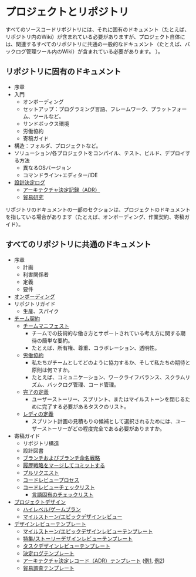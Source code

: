 # プロジェクトとリポジトリ

すべてのソースコードリポジトリには、それに固有のドキュメント（たとえば、リポジトリ内のWiki）が含まれている必要がありますが、プロジェクト自体には、関連するすべてのリポジトリに共通の一般的なドキュメント（たとえば、バックログ管理ツール内のWiki）が含まれている必要があります。 ）。

## リポジトリに固有のドキュメント

- 序章
- 入門
  - オンボーディング
  - セットアップ：プログラミング言語、フレームワーク、プラットフォーム、ツールなど。
  - サンドボックス環境
  - 労働協約
  - 寄稿ガイド
- 構造：フォルダ、プロジェクトなど。
- ソリューション/各プロジェクトをコンパイル、テスト、ビルド、デプロイする方法
  - 異なるOSバージョン
  - コマンドライン+エディター/IDE
- [設計決定ログ](../../design/design-reviews/decision-log/README.md)
  - [アーキテクチャ決定記録（ADR）](../../design/design-reviews/decision-log/README.md#architecture-decision-record-ADR)
  - [貿易研究](../../design/design-reviews/trade-studies/README.md)

リポジトリのドキュメントの一部のセクションは、プロジェクトのドキュメントを指している場合があります（たとえば、オンボーディング、作業契約、寄稿ガイド）。

## すべてのリポジトリに共通のドキュメント

- 序章
  - 計画
  - 利害関係者
  - 定義
  - 要件
- [オンボーディング](../../developer-experience/recipes/onboarding-guide-template.md)
- リポジトリガイド
  - 生産、スパイク
- [チーム契約](../../agile-development/team-agreements/README.md)
  - [チームマニフェスト](../../agile-development/team-agreements/team-manifesto.md)
    - チームでの技術的な働き方とサポートされている考え方に関する期待の簡単な要約。
    - たとえば、所有権、尊重、コラボレーション、透明性。
  - [労働協約](../../agile-development/team-agreements/working-agreements.md)
    - 私たちがチームとしてどのように協力するか、そして私たちの期待と原則は何ですか。
    - たとえば、コミュニケーション、ワークライフバランス、スクラムリズム、バックログ管理、コード管理。
  - [完了の定義](../../agile-development/team-agreements/definition-of-done.md)
    - ユーザーストーリー、スプリント、またはマイルストーンを閉じるために完了する必要があるタスクのリスト。
  - [レディの定義](../../agile-development/team-agreements/definition-of-ready.md)
    - スプリント計画の見積もりの​​候補として選択されるためには、ユーザーストーリーがどの程度完全である必要がありますか。
- 寄稿ガイド
  - リポジトリ構造
  - 設計図書
  - [ブランチおよびブランチ命名戦略](../../source-control/naming-branches.md)
  - [履歴戦略をマージしてコミットする](../../source-control/merge-strategies.md)
  - [プルリクエスト](./pull-requests.md)
  - [コードレビュープロセス](../../code-reviews/README.md)
  - [コードレビューチェックリスト](../../code-reviews/process-guidance/reviewer-guidance.md)
    - [言語固有のチェックリスト](../../code-reviews/recipes/README.md)
- [プロジェクトデザイン](../../design/design-reviews/README.md)
  - [ハイレベル/ゲームプラン](../../design/design-reviews/recipes/high-level-design-recipe.md)
  - [マイルストーン/エピックデザインレビュー](../../design/design-reviews/recipes/milestone-epic-design-review-recipe.md)
- [デザインレビューテンプレート](../../design/design-reviews/README.md#design-review-templates)
  - [マイルストーン/エピックデザインレビューテンプレート](../../design/design-reviews/recipes/milestone-epic-design-review-template.md)
  - [特集/ストーリーデザインレビューテンプレート](../../design/design-reviews/recipes/feature-story-design-review-template.md)
  - [タスクデザインレビューテンプレート](../../design/design-reviews/recipes/task-design-review-template.md)
  - [決定ログテンプレート](../../design/design-reviews/decision-log/doc/decision-log.md)
  - [アーキテクチャ決定レコード（ADR）テンプレート](../../design/design-reviews/decision-log/README.md#architecture-decision-record-ADR) ([例1](../../design/design-reviews/decision-log/doc/adr/0001-record-architecture-decisions.md), [例2](../../design/design-reviews/decision-log/doc/adr/0002-app-level-logging.md))
  - [貿易調査テンプレート](../../design/design-reviews/trade-studies/template.md)
